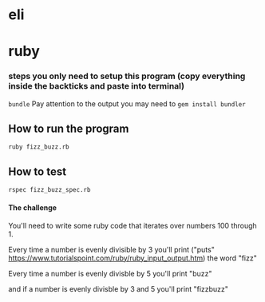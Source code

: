 # eli
# ruby

### steps you only need to setup this program (copy everything inside the backticks and paste into terminal)
`bundle`
Pay attention to the output you may need to `gem install bundler`

## How to run the program
`ruby fizz_buzz.rb`

## How to test
`rspec fizz_buzz_spec.rb`

#### The challenge
You'll need to write some ruby code that iterates over numbers 100 through 1. 
 
Every time a number is evenly divisible by 3 you'll print ("puts" https://www.tutorialspoint.com/ruby/ruby_input_output.htm) the word "fizz"

Every time a number is evenly divisble by 5 you'll print "buzz"

and if a number is evenly divisble by 3 and 5 you'll print "fizzbuzz"
